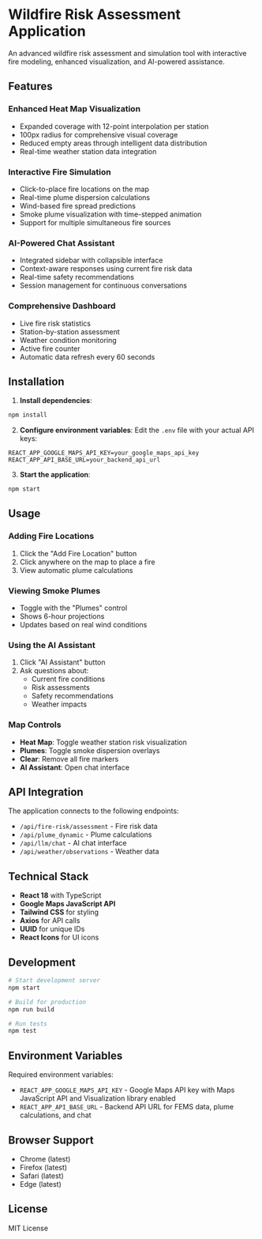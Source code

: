 # Wildfire Risk Assessment Application

An advanced wildfire risk assessment and simulation tool with interactive fire modeling, enhanced visualization, and AI-powered assistance.

## Features

### Enhanced Heat Map Visualization
- Expanded coverage with 12-point interpolation per station
- 100px radius for comprehensive visual coverage
- Reduced empty areas through intelligent data distribution
- Real-time weather station data integration

### Interactive Fire Simulation
- Click-to-place fire locations on the map
- Real-time plume dispersion calculations
- Wind-based fire spread predictions  
- Smoke plume visualization with time-stepped animation
- Support for multiple simultaneous fire sources

### AI-Powered Chat Assistant
- Integrated sidebar with collapsible interface
- Context-aware responses using current fire risk data
- Real-time safety recommendations
- Session management for continuous conversations

### Comprehensive Dashboard
- Live fire risk statistics
- Station-by-station assessment
- Weather condition monitoring
- Active fire counter
- Automatic data refresh every 60 seconds

## Installation

1. **Install dependencies**:
```bash
npm install
```

2. **Configure environment variables**:
Edit the `.env` file with your actual API keys:
```
REACT_APP_GOOGLE_MAPS_API_KEY=your_google_maps_api_key
REACT_APP_API_BASE_URL=your_backend_api_url
```

3. **Start the application**:
```bash
npm start
```

## Usage

### Adding Fire Locations
1. Click the "Add Fire Location" button
2. Click anywhere on the map to place a fire
3. View automatic plume calculations

### Viewing Smoke Plumes
- Toggle with the "Plumes" control
- Shows 6-hour projections
- Updates based on real wind conditions

### Using the AI Assistant
1. Click "AI Assistant" button
2. Ask questions about:
   - Current fire conditions
   - Risk assessments
   - Safety recommendations
   - Weather impacts

### Map Controls
- **Heat Map**: Toggle weather station risk visualization
- **Plumes**: Toggle smoke dispersion overlays
- **Clear**: Remove all fire markers
- **AI Assistant**: Open chat interface

## API Integration

The application connects to the following endpoints:
- `/api/fire-risk/assessment` - Fire risk data
- `/api/plume_dynamic` - Plume calculations
- `/api/llm/chat` - AI chat interface
- `/api/weather/observations` - Weather data

## Technical Stack

- **React 18** with TypeScript
- **Google Maps JavaScript API**
- **Tailwind CSS** for styling
- **Axios** for API calls
- **UUID** for unique IDs
- **React Icons** for UI icons

## Development

```bash
# Start development server
npm start

# Build for production
npm run build

# Run tests
npm test
```

## Environment Variables

Required environment variables:
- `REACT_APP_GOOGLE_MAPS_API_KEY` - Google Maps API key with Maps JavaScript API and Visualization library enabled
- `REACT_APP_API_BASE_URL` - Backend API URL for FEMS data, plume calculations, and chat

## Browser Support

- Chrome (latest)
- Firefox (latest)
- Safari (latest)
- Edge (latest)

## License

MIT License
